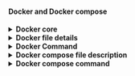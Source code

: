 #### Docker and Docker compose


<details>
<summary><b>Docker core</b></summary>
<p>
   
   - Docker Volume 
     - when we install and run our container such as mysql it stores the data under ``` /var/lib/mysql ``` dir
     - if we restart or remove docker or docker container, data will be lost(fiel/folder will be deleted).
     - To avoid this we should map data directory to host machine ``` home/mysql/data ...etc ```
     - command to map volume ``` docker run -d -p 3307:3306 --net test-net --name mysqldb --env-file envfilename -v "c:/abc":var/lib/mysql mysql mysqldb  ```
   
</p>
</details>
<details>
<summary><b>Docker file details</b></summary>
<p>
   
   - FROM openjdk:11    
     - base image which will contain jdk and OS
   - EXPOSE 8181
     - Port exposed to outside container
     
   - ADD target/*.jar app.jar
     - will take jar file from given path and add that to docker image and file name will be app.jar
  - ENTRYPOINT ["java","-jar","/app.jar"]
    - Entry point for the application   
</p>
</details>

<details>
<summary><b>Docker Command</b></summary>
<p>
   
   - ``` docker images ``` -> list down all the available images
   - ``` docker network ls ``` -> provide the available networks
   - ``` docker network ```  -> list down the available command for netowkr such as connect create.. etc
   - ``` docker network create test-network<network name> ``` -> create new network
   - ``` docker ps ``` -> shows list of running container
   - ``` docker network connect test-network<network name> mysqldb<image name> ``` -> connect the application with the given network
   - ``` docker container inspect mysqldb<image name> ``` -> show the image details
   - ``` docker rm app<image name> ``` -> to remove image
   - ``` docker rm mysql<image name> -f  ``` -> remove the container forcefully
   - ``` docker log app<docker image name> ``` -> show the logs
   - ``` docker restart app<image name>  ``` -> will restart the container
   
     docker run -p 9090:9090 --name app<image name> --net test-net<network name> -e MYSQL_HOST=mysqldb -e MYSQL_USER=root -e MYSQL_PASSWORD=tooroot -e MYSQL_PORT=3306 app<application image name i.e spring boot>
     ```
   - we can also refer env varriable details fom a file using command ``` docker run -p 9090:9090 --name app --net test-net --env-file env<file name> app ```
   - 
</p>
</details>


<details>
<summary><b>Docker compose file description</b></summary>
<p>

   -  ``` version ``` -> docker compose file version
   -  ```  services ``` -> we can specify n number of services. service name could be anything
   -  ``` image ``` -> image name that will be used to create docker container
   -  ``` ports: 8080:8080 ``` ->Internal and external port number
   -  ```  ```
   - fsdfsd
   
</p>
</details>
   
   
<details>
<summary><b>Docker compose command</b></summary>
<p>

   - ``` docker-compose up ``` -> it will perform following task.
     - check if image is available in the local registry
     - if image is not available in local registry, it will try to pull from remote registry.
     - if its not available in remote then it will throw error.
   -  ```  services ``` -> we can specify n number of services. service name could be anything
   -  ``` image ``` -> image name that will be used to create docker container
   -  ``` ports: 8080:8080 ``` ->Internal and external port number
   -  ```  ```
   - fsdfsd
   
</p>
</details>

